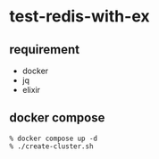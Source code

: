 # test-redis-with-ex

## requirement

* docker
* jq
* elixir

## docker compose

```
% docker compose up -d
% ./create-cluster.sh
```

